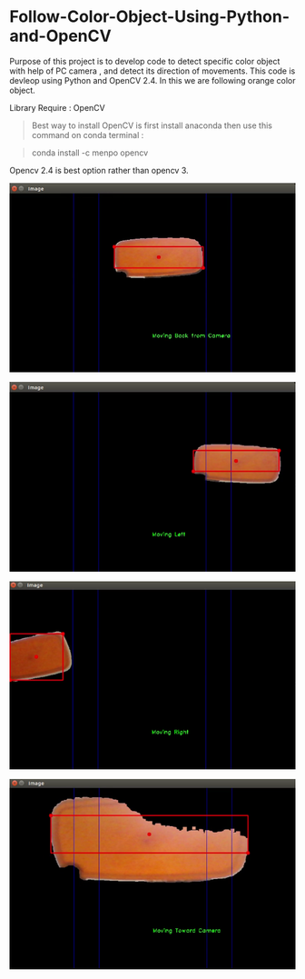 # Follow-Color-Object-Using-Python-and-OpenCV
Purpose of this project is to develop code to detect specific color object with help of PC camera , and detect its direction of movements.
This code is devleop using Python and OpenCV 2.4. In this we are following orange color object.

Library Require : 
OpenCV

> Best way to install OpenCV is first install anaconda then use this command on conda terminal :

> conda install -c menpo opencv 

Opencv 2.4 is best option rather than opencv 3.


![img](https://github.com/prajwalsingh/Follow-Color-Object-Using-Python-and-OpenCV/blob/master/p1.png "")

![img](https://github.com/prajwalsingh/Follow-Color-Object-Using-Python-and-OpenCV/blob/master/p2.png "")

![img](https://github.com/prajwalsingh/Follow-Color-Object-Using-Python-and-OpenCV/blob/master/p3.png "")

![img](https://github.com/prajwalsingh/Follow-Color-Object-Using-Python-and-OpenCV/blob/master/p4.png "")
